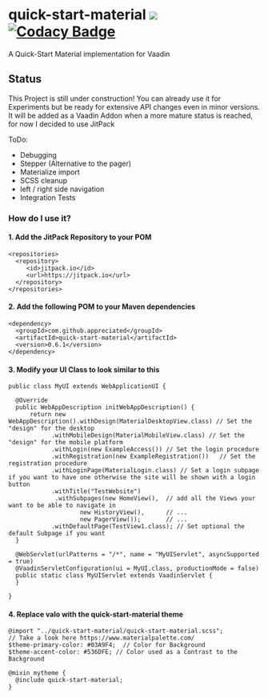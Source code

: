 # quick-start-material [![](https://jitpack.io/v/appreciated/quick-start-material.svg)](https://jitpack.io/#appreciated/quick-start-material) [![Codacy Badge](https://api.codacy.com/project/badge/Grade/ebd859c2020b430790380477ab0551ef)](https://www.codacy.com/app/appreciated/quick-start-material?utm_source=github.com&amp;utm_medium=referral&amp;utm_content=appreciated/quick-start-material&amp;utm_campaign=Badge_Grade)
A Quick-Start Material implementation for Vaadin

## Status
This Project is still under construction! You can already use it for Experiments but be ready for extensive API changes even in minor versions. 
It will be added as a Vaadin Addon when a more mature status is reached, for now I decided to use JitPack

ToDo:
* Debugging 
* Stepper (Alternative to the pager)
* Materialize import
* SCSS cleanup
* left / right side navigation
* Integration Tests

### How do I use it?

#### 1. Add the JitPack Repository to your POM

    <repositories>
      <repository>
         <id>jitpack.io</id>
         <url>https://jitpack.io</url>
      </repository>
    </repositories>

#### 2. Add the following POM to your Maven dependencies
  
    <dependency>
      <groupId>com.github.appreciated</groupId>
      <artifactId>quick-start-material</artifactId>
      <version>0.6.1</version>
    </dependency>
  
#### 3. Modify your UI Class to look similar to this
  
    public class MyUI extends WebApplicationUI {

      @Override
      public WebAppDescription initWebAppDescription() {
          return new WebAppDescription().withDesign(MaterialDesktopView.class) // Set the "design" for the desktop
                .withMobileDesign(MaterialMobileView.class) // Set the "design" for the mobile platform
                .withLogin(new ExampleAccess()) // Set the login procedure
                .withRegistration(new ExampleRegistration())   // Set the registration procedure
                .withLoginPage(MaterialLogin.class) // Set a login subpage if you want to have one otherwise the site will be shown with a login button
                .withTitle("TestWebsite")
                 .withSubpages(new HomeView(),  // add all the Views your want to be able to navigate in
                        new HistoryView(),      // ...
                        new PagerView());       // ...
                .withDefaultPage(TestView1.class); // Set optional the default Subpage if you want
      }

      @WebServlet(urlPatterns = "/*", name = "MyUIServlet", asyncSupported = true)
      @VaadinServletConfiguration(ui = MyUI.class, productionMode = false)
      public static class MyUIServlet extends VaadinServlet {
      }
      
    }

#### 4. Replace valo with the quick-start-material theme 
  
    @import "../quick-start-material/quick-start-material.scss";
    // Take a look here https://www.materialpalette.com/
    $theme-primary-color: #03A9F4;  // Color for Background 
    $theme-accent-color: #536DFE; // Color used as a Contrast to the Background 

    @mixin mytheme {
      @include quick-start-material;
    }
